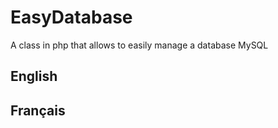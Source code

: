 # EasyDatabase
A class in php that allows to easily manage a database MySQL

## English

## Français

